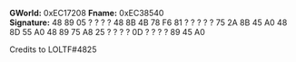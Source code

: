 **GWorld:** 0xEC17208                                                                                                                                               **Fname:** 0xEC38540                                                                                                                                                     
**Signature:** 48 89 05 ? ? ? ? 48 8B 4B 78 F6 81 ? ? ? ? ? 75 2A 8B 45 A0 48 8D 55 A0 48 89 75 A8 25 ? ? ? ? 0D ? ? ? ? 89 45 A0

Credits to LOLTF#4825
